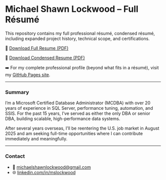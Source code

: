 # Michael Shawn Lockwood – Full Résumé

This repository contains my full professional résumé, condensed résumé, including expanded project history, technical scope, and certifications.

📄 [Download Full Resume (PDF)](https://github.com/michaelshawnlockwood/MyResume/raw/main/MichaelLockwood_FullResume.pdf)

📄 [Download Condensed Resume (PDF)](https://github.com/michaelshawnlockwood/MyResume/raw/main/MichaelLockwood_CondensedResume.pdf)

➡️ For my complete professional profile (beyond what fits in a résumé), visit my [GitHub Pages site](https://michaelshawnlockwood.github.io/about/).

---

### Summary

I’m a Microsoft Certified Database Administrator (MCDBA) with over 20 years of experience in SQL Server, performance tuning, automation, and SSIS. For the past 15 years, I’ve served as either the only DBA or senior DBA, building scalable, high-performance data systems.

After several years overseas, I’ll be reentering the U.S. job market in August 2025 and am seeking full-time opportunities where I can contribute immediately and meaningfully.

---

### Contact

- 📧 michaelshawnlockwood@gmail.com  
- 🌐 [linkedin.com/in/mslockwood](https://linkedin.com/in/mslockwood)
